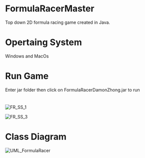 # FormulaRacerMaster
 Top down 2D formula racing game created in Java.
 
 
# Opertaing System
Windows and MacOs 
 
 
# Run Game 
Enter jar folder then click on FormulaRacerDamonZhong.jar to run 
 
 
#
![FR_SS_1](https://user-images.githubusercontent.com/70302984/133866018-99300c26-18f1-4fce-96f4-2f3cf6ae95ba.png)

![FR_SS_3](https://user-images.githubusercontent.com/70302984/133866226-bd5688eb-40c3-4192-9698-6bbfd2d2cbdd.png)


# Class Diagram

![UML_FormulaRacer](https://user-images.githubusercontent.com/70302984/134096765-100836ed-51c5-4138-84c5-ec075be5ce46.jpg)

